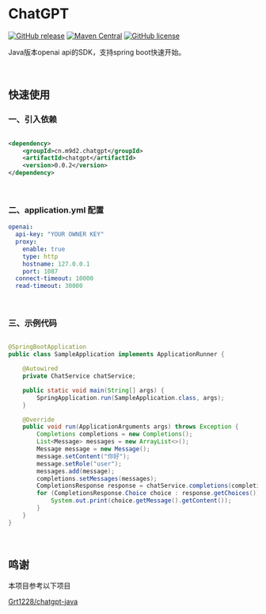 # ChatGPT 

[![GitHub release](https://img.shields.io/github/v/release/m9d2/chatgpt?style=plastic)](https://github.com/m9d2/chatgpt/releases)
[![Maven Central](https://img.shields.io/maven-central/v/cn.m9d2.chatgpt/chatgpt)](https://mvnrepository.com/artifact/cn.m9d2.chatgpt/chatgpt)
[![GitHub license](https://img.shields.io/github/license/m9d2/chatgpt)](https://github.com/m9d2/chatgpt/blob/main/LICENSE)

Java版本openai api的SDK，支持spring boot快速开始。

&nbsp;

## 快速使用

### 一、引入依赖

```xml

<dependency>
    <groupId>cn.m9d2.chatgpt</groupId>
    <artifactId>chatgpt</artifactId>
    <version>0.0.2</version>
</dependency>
```

&nbsp;

### 二、application.yml 配置

```yaml
openai:
  api-key: "YOUR OWNER KEY"
  proxy:
    enable: true
    type: http
    hostname: 127.0.0.1
    port: 1087
  connect-timeout: 10000
  read-timeout: 30000
```

&nbsp;

### 三、示例代码

```java

@SpringBootApplication
public class SampleApplication implements ApplicationRunner {

    @Autowired
    private ChatService chatService;

    public static void main(String[] args) {
        SpringApplication.run(SampleApplication.class, args);
    }

    @Override
    public void run(ApplicationArguments args) throws Exception {
        Completions completions = new Completions();
        List<Message> messages = new ArrayList<>();
        Message message = new Message();
        message.setContent("你好");
        message.setRole("user");
        messages.add(message);
        completions.setMessages(messages);
        CompletionsResponse response = chatService.completions(completions);
        for (CompletionsResponse.Choice choice : response.getChoices()) {
            System.out.print(choice.getMessage().getContent());
        }
    }
}
```
&nbsp;

## 鸣谢
本项目参考以下项目

[Grt1228/chatgpt-java](https://github.com/Grt1228/chatgpt-java)
